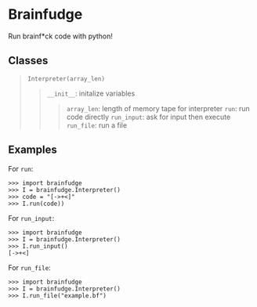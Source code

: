 # Brainfudge
Run brainf\*ck code with python!

## Classes ##
>`Interpreter(array_len)`
>> `__init__`: initalize variables
>>>`array_len`: length of memory tape for interpreter
>> `run`: run code directly
>> `run_input`: ask for input then execute
>> `run_file`: run a file

## Examples ##
For `run`:
```
>>> import brainfudge
>>> I = brainfudge.Interpreter()
>>> code = "[->+<]"
>>> I.run(code))
```
For `run_input`:
```
>>> import brainfudge
>>> I = brainfudge.Interpreter()
>>> I.run_input()
[->+<]
```
For `run_file`:
```
>>> import brainfudge
>>> I = brainfudge.Interpreter()
>>> I.run_file("example.bf")
```
